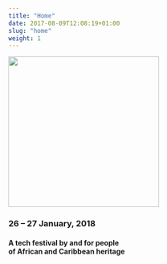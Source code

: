 ```yaml
---
title: "Home"
date: 2017-08-09T12:08:19+01:00
slug: "home"
weight: 1
---
```


<img src="img/aft-logo-white.png" width="300px">


### 26 – 27 January, 2018


#### A tech festival by and for people <br> of African and Caribbean heritage